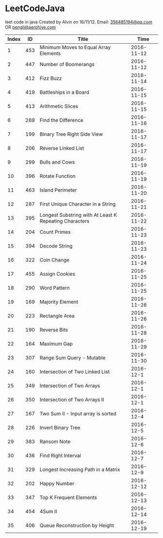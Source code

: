 # LeetCodeJava
leet code in java
Created by Alvin on 16/11/12.
Email: 356485194@qq.com  OR  pengli@aerohive.com


Index  | ID |Title | Time
---|---|---|---
1      | 453 | Minimum Moves to Equal Array Elements                                     | 2016-11-12
2      | 447 | Number of Boomerangs                                                      | 2016-11-12
3      | 412 | Fizz Buzz                                                                 | 2016-11-14
4      | 419 | Battleships in a Board                                                    | 2016-11-15
5      | 413 | Arithmetic Slices                                                         | 2016-11-15
6      | 289 | Find the Difference                                                       | 2016-11-16
7      | 199 | Binary Tree Right Side View                                               | 2016-11-17
8      | 206 | Reverse Linked List                                                       | 2016-11-17
9      | 299 | Bulls and Cows                                                            | 2016-11-19
10     | 396 | Rotate Function                                                           | 2016-11-19
11     | 463 | Island Perimeter                                                          | 2016-11-20
12     | 287 | First Unique Character in a String                                        | 2016-11-21
13     | 395 | Longest Substring with At Least K Repeating Characters                    | 2016-11-22
14     | 204 | Count Primes                                                              | 2016-11-23
15     | 394 | Decode String                                                             | 2016-11-23
16     | 322 | Coin Change                                                               | 2016-11-24
17     | 455 | Assign Cookies                                                            | 2016-11-25
18     | 290 | Word Pattern                                                              | 2016-11-25
19     | 169 | Majority Element                                                          | 2016-11-26
20     | 223 | Rectangle Area                                                            | 2016-11-26
21     | 190 | Reverse Bits                                                              | 2016-11-28
22     | 164 | Maximum Gap                                                               | 2016-11-29
23     | 307 | Range Sum Query - Mutable                                                 | 2016-11-30
24     | 160 | Intersection of Two Linked List                                           | 2016-12-1
25     | 349 | Intersection of Two Arrays                                                | 2016-12-1
26     | 350 | Intersection of Two Arrays II                                             | 2016-12-1
27     | 167 | Two Sum II - Input array is sorted                                        | 2016-12-4
28     | 226 | Invert Binary Tree                                                        | 2016-12-5
29     | 383 | Ransom Note                                                               | 2016-12-6
30     | 436 | Find Right Interval                                                       | 2016-12-7
31     | 329 | Longest Increasing Path in a Matrix                                       | 2016-12-9
32     | 202 | Happy Number                                                              | 2016-12-12
33     | 347 | Top K Frequent Elements                                                   | 2016-12-13
34     | 454 | 4Sum II                                                                   | 2016-12-14
35     | 406 | Queue Reconstruction by Height                                            | 2016-12-19
